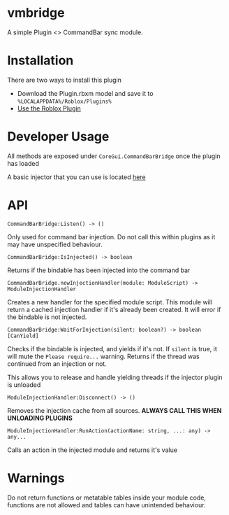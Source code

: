 # vmbridge

A simple Plugin <> CommandBar sync module.

# Installation
There are two ways to install this plugin
* Download the Plugin.rbxm model and save it to `%LOCALAPPDATA%/Roblox/Plugins%`
* [Use the Roblox Plugin](https://www.roblox.com/library/8107839697/vmbridge)

# Developer Usage
All methods are exposed under `CoreGui.CommandBarBridge` once the plugin has loaded

A basic injector that you can use is located [here](https://github.com/metatablecat/vmbridge/blob/main/examples/CommandBarInjector.lua)

# API

`CommandBarBridge:Listen() -> ()`

Only used for command bar injection. Do not call this within plugins as it may have unspecified behaviour.

`CommandBarBridge:IsInjected() -> boolean`

Returns if the bindable has been injected into the command bar

`CommandBarBridge.newInjectionHandler(module: ModuleScript) -> ModuleInjectionHandler`

Creates a new handler for the specified module script. This module will return a cached injection handler if it's already been created. It will error if the bindable is not injected.

`CommandBarBridge:WaitForInjection(silent: boolean?) -> boolean [CanYield]`

Checks if the bindable is injected, and yields if it's not. If `silent` is true, it will mute the `Please require...` warning. Returns if the thread was continued from an injection or not.

This allows you to release and handle yielding threads if the injector plugin is unloaded

`ModuleInjectionHandler:Disconnect() -> ()`

Removes the injection cache from all sources. **ALWAYS CALL THIS WHEN UNLOADING PLUGINS**

`ModuleInjectionHandler:RunAction(actionName: string, ...: any) -> any...`

Calls an action in the injected module and returns it's value

# Warnings

Do not return functions or metatable tables inside your module code, functions are not allowed and tables can have unintended behaviour.
